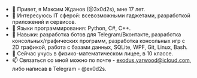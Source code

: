 - 👋 Привет, я Максим Жданов (@3x0d2s), мне 17 лет.
- 👀 Интересуюсь IT сферой: всевозможными гаджетами, разработкой приложений и сервисов. 
- 🦾 Языки программирования: Python, C#, C++.
- 🎯 Навыки: разработка ботов для Telegram/Вконтакте, разработка консольных/графических программ, разработка консольных игр с 2D графикой, работа с базами данных, SQLite, WPF, Git, Linux, Bash.
- 🌱 Сейчас учусь в физико-математическом лицее, в 10 классе. 
- 📫 Связаться со мной можно по почте - exodus.yarwood@icloud.com, либо написав в Telegram - @ex0d2s.

<!---
3x0d2s/3x0d2s is a ✨ special ✨ repository because its `README.md` (this file) appears on your GitHub profile.
You can click the Preview link to take a look at your changes.
--->

